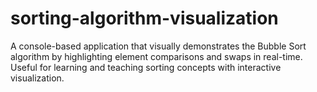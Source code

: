 # sorting-algorithm-visualization
A console-based application that visually demonstrates the Bubble Sort algorithm by highlighting element comparisons and swaps in real-time. Useful for learning and teaching sorting concepts with interactive visualization.
